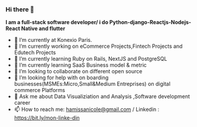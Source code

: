 ### Hi there 👋


**I am a full-stack software developer/ i do Python-django-Reactjs-Nodejs-React Native and flutter** 

- 🔭 I’m currently at Konexio Paris.
- 🔭 I’m currently working on eCommerce Projects,Fintech Projects and Edutech Projects
- 🌱 I’m currently learning Ruby on Rails, NextJS and PostgreSQL 
- 🌱 I’m currently learning SaaS Business model & metric
- 👯 I’m looking to collaborate on different open source
- 🤔 I’m looking for help with on boarding businesses(MSMEs:Micro,Small&Medium Entreprises) on digital commerce Platforms 
- 💬 Ask me about Data Visualiziation and Analysis ,Software development career
- 📫 How to reach me: hamissanicole@gmail.com / Linkedin : https://bit.ly/mon-linke-din
